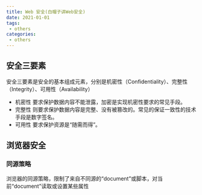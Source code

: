 ```yaml
---
title: Web 安全(白帽子讲Web安全)
date: 2021-01-01
tags:
 - others
categories:
 - others
---
```


## 安全三要素

安全三要素是安全的基本组成元素，分别是机密性（Confidentiality）、完整性（Integrity）、可用性（Availability）

- 机密性  要求保护数据内容不能泄露，加密是实现机密性要求的常见手段。
- 完整性  则要求保护数据内容是完整、没有被篡改的。常见的保证一致性的技术手段是数字签名。
- 可用性 要求保护资源是“随需而得”。

## 浏览器安全

### 同源策略

浏览器的同源策略，限制了来自不同源的“document”或脚本，对当前“document”读取或设置某些属性
